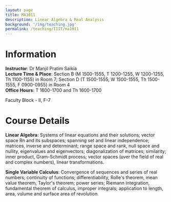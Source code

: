 ```yaml
---
layout: page
title: MA1011
description: Linear Algebra & Real Analysis
background: '/img/teaching.jpg'
permalink: /teaching/IIIT/ma1011
---
```


# Information

**Instructor**: Dr Manjil Pratim Saikia  
**Lecture Time & Place**: Section B (M 1500-1555, T 1200-1255, W 1200-1255, Th 1100-1155) in Room 7; Section D (T 1500-1555, W 1500-1555, Th 1500-1555, F 0900-0955) in Room 4  
**Office Hours**: T 1600-1700 and Th 1600-1700

Faculty Block - II, F-7

# Course Details

**Linear Algebra**: Systems of linear equations and their solutions; vector space Rn and its subspaces; spanning set and linear independence; matrices, inverse and determinant; range space and rank, null space and nullity, eigenvalues and eigenvectors; diagonalization of matrices; similarity; inner product, Gram-Schmidt process; vector spaces (over the field of real and complex numbers), linear transformations.  

**Single Variable Calculus**: Convergence of sequences and series of real numbers; continuity of functions; differentiability, Rolle's theorem, mean value theorem, Taylor's theorem; power series; Riemann integration, fundamental theorem of calculus, improper integrals; application to length, area, volume and surface area of revolution.
